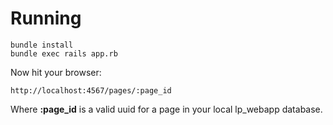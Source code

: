 # Running

```
bundle install
bundle exec rails app.rb
```

Now hit your browser:

```
http://localhost:4567/pages/:page_id
```
Where **:page_id** is a valid uuid for a page in your local lp_webapp database.

